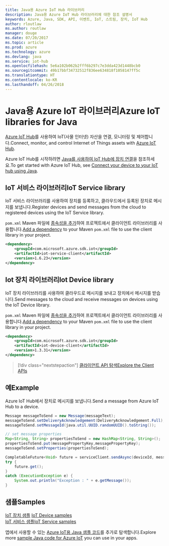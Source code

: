 ```yaml
---
title: Java용 Azure IoT Hub 라이브러리
description: Java용 Azure IoT Hub 라이브러리에 대한 참조 설명서
keywords: Azure, Java, SDK, API, 이벤트, IoT, 스트림, 장치, IoT Hub
author: rloutlaw
ms.author: routlaw
manager: douge
ms.date: 07/20/2017
ms.topic: article
ms.prod: azure
ms.technology: azure
ms.devlang: java
ms.service: iot-hub
ms.openlocfilehash: 5e6a102b062b2fff6b297c7e3dda423d1448bcb0
ms.sourcegitcommit: 49b17bbf34732512f836ee634818f1058147ff5c
ms.translationtype: HT
ms.contentlocale: ko-KR
ms.lasthandoff: 04/26/2018
---
```

# <a name="azure-iot-libraries-for-java"></a><span data-ttu-id="faf74-104">Java용 Azure IoT 라이브러리</span><span class="sxs-lookup"><span data-stu-id="faf74-104">Azure IoT libraries for Java</span></span>

<span data-ttu-id="faf74-105">[Azure IoT Hub](https://docs.microsoft.com/azure/iot-hub/iot-hub-what-is-iot-hub)를 사용하여 IoT(사물 인터넷) 자산을 연결, 모니터링 및 제어합니다.</span><span class="sxs-lookup"><span data-stu-id="faf74-105">Connect, monitor, and control Internet of Things assets with [Azure IoT Hub](https://docs.microsoft.com/azure/iot-hub/iot-hub-what-is-iot-hub).</span></span>

<span data-ttu-id="faf74-106">Azure IoT Hub를 시작하려면 [Java를 사용하여 IoT Hub에 장치 연결](/azure/iot-hub/iot-hub-java-java-getstarted)을 참조하세요.</span><span class="sxs-lookup"><span data-stu-id="faf74-106">To get started with Azure IoT Hub, see [Connect your device to your IoT hub using Java](/azure/iot-hub/iot-hub-java-java-getstarted).</span></span>

## <a name="iot-service-library"></a><span data-ttu-id="faf74-107">IoT 서비스 라이브러리</span><span class="sxs-lookup"><span data-stu-id="faf74-107">IoT Service library</span></span>

<span data-ttu-id="faf74-108">IoT 서비스 라이브러리를 사용하여 장치를 등록하고, 클라우드에서 등록된 장치로 메시지를 보냅니다.</span><span class="sxs-lookup"><span data-stu-id="faf74-108">Register devices and send messages from the cloud to registered devices using the IoT Service library.</span></span>

<span data-ttu-id="faf74-109">`pom.xml` Maven 파일에 [종속성을 추가](https://maven.apache.org/guides/getting-started/index.html#How_do_I_use_external_dependencies)하여 프로젝트에서 클라이언트 라이브러리를 사용합니다.</span><span class="sxs-lookup"><span data-stu-id="faf74-109">[Add a dependency](https://maven.apache.org/guides/getting-started/index.html#How_do_I_use_external_dependencies) to your Maven `pom.xml` file to use the client library in your project.</span></span>  

```XML
<dependency>
    <groupId>com.microsoft.azure.sdk.iot</groupId>
    <artifactId>iot-service-client</artifactId>
    <version>1.6.23</version>
</dependency>
```   

## <a name="iot-device-library"></a><span data-ttu-id="faf74-110">Iot 장치 라이브러리</span><span class="sxs-lookup"><span data-stu-id="faf74-110">Iot Device library</span></span>

<span data-ttu-id="faf74-111">IoT 장치 라이브러리를 사용하여 클라우드로 메시지를 보내고 장치에서 메시지를 받습니다.</span><span class="sxs-lookup"><span data-stu-id="faf74-111">Send messages to the cloud and receive messages on devices using the IoT Device library.</span></span>

<span data-ttu-id="faf74-112">`pom.xml` Maven 파일에 [종속성을 추가](https://maven.apache.org/guides/getting-started/index.html#How_do_I_use_external_dependencies)하여 프로젝트에서 클라이언트 라이브러리를 사용합니다.</span><span class="sxs-lookup"><span data-stu-id="faf74-112">[Add a dependency](https://maven.apache.org/guides/getting-started/index.html#How_do_I_use_external_dependencies) to your Maven `pom.xml` file to use the client library in your project.</span></span>  

```XML
<dependency>
    <groupId>com.microsoft.azure.sdk.iot</groupId>
    <artifactId>iot-device-client</artifactId>
    <version>1.3.31</version>
</dependency>
```

> [!div class="nextstepaction"]
> [<span data-ttu-id="faf74-113">클라이언트 API 탐색</span><span class="sxs-lookup"><span data-stu-id="faf74-113">Explore the Client APIs</span></span>](/java/api/overview/azure/iot/client)   

## <a name="example"></a><span data-ttu-id="faf74-114">예</span><span class="sxs-lookup"><span data-stu-id="faf74-114">Example</span></span>

<span data-ttu-id="faf74-115">Azure IoT Hub에서 장치로 메시지를 보냅니다.</span><span class="sxs-lookup"><span data-stu-id="faf74-115">Send a message from Azure IoT Hub to a device.</span></span>

```java
Message messageToSend = new Message(messageText);
messageToSend.setDeliveryAcknowledgement(DeliveryAcknowledgement.Full);
messageToSend.setMessageId(java.util.UUID.randomUUID().toString());

// set message properties
Map<String, String> propertiesToSend = new HashMap<String, String>();
propertiesToSend.put(messagePropertyKey,messagePropertyKey);
messageToSend.setProperties(propertiesToSend);

CompletableFuture<Void> future = serviceClient.sendAsync(deviceId, messageToSend);
try {
    future.get();
}
catch (ExecutionException e) {
    System.out.println("Exception : " + e.getMessage());
}
```


## <a name="samples"></a><span data-ttu-id="faf74-116">샘플</span><span class="sxs-lookup"><span data-stu-id="faf74-116">Samples</span></span>

<span data-ttu-id="faf74-117">[IoT 장치 샘플](https://github.com/Azure/azure-iot-sdk-java/tree/master/device/iot-device-samples)   </span><span class="sxs-lookup"><span data-stu-id="faf74-117">[IoT Device samples](https://github.com/Azure/azure-iot-sdk-java/tree/master/device/iot-device-samples)   </span></span>  
[<span data-ttu-id="faf74-118">IoT 서비스 샘플</span><span class="sxs-lookup"><span data-stu-id="faf74-118">IoT Service samples</span></span>](https://github.com/Azure/azure-iot-sdk-java/tree/master/service/iot-service-samples)

<span data-ttu-id="faf74-119">앱에서 사용할 수 있는 [Azure IoT용 Java 샘플 코드](https://azure.microsoft.com/resources/samples/?platform=java&term=iot)를 추가로 탐색합니다.</span><span class="sxs-lookup"><span data-stu-id="faf74-119">Explore more [sample Java code for Azure IoT](https://azure.microsoft.com/resources/samples/?platform=java&term=iot) you can use in your apps.</span></span>
